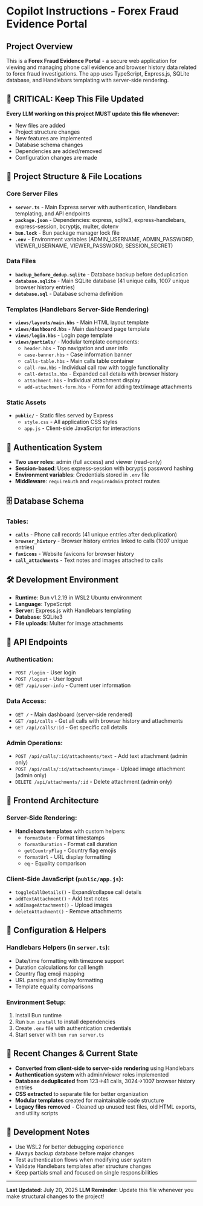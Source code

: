 # Copilot Instructions - Forex Fraud Evidence Portal

## Project Overview
This is a **Forex Fraud Evidence Portal** - a secure web application for viewing and managing phone call evidence and browser history data related to forex fraud investigations. The app uses TypeScript, Express.js, SQLite database, and Handlebars templating with server-side rendering.

## 🔄 CRITICAL: Keep This File Updated
**Every LLM working on this project MUST update this file whenever:**
- New files are added
- Project structure changes
- New features are implemented
- Database schema changes
- Dependencies are added/removed
- Configuration changes are made

## 📁 Project Structure & File Locations

### Core Server Files
- **`server.ts`** - Main Express server with authentication, Handlebars templating, and API endpoints
- **`package.json`** - Dependencies: express, sqlite3, express-handlebars, express-session, bcryptjs, multer, dotenv
- **`bun.lock`** - Bun package manager lock file
- **`.env`** - Environment variables (ADMIN_USERNAME, ADMIN_PASSWORD, VIEWER_USERNAME, VIEWER_PASSWORD, SESSION_SECRET)

### Data Files
- **`backup_before_dedup.sqlite`** - Database backup before deduplication
- **`database.sqlite`** - Main SQLite database (41 unique calls, 1007 unique browser history entries)
- **`database.sql`** - Database schema definition

### Templates (Handlebars Server-Side Rendering)
- **`views/layouts/main.hbs`** - Main HTML layout template
- **`views/dashboard.hbs`** - Main dashboard page template
- **`views/login.hbs`** - Login page template
- **`views/partials/`** - Modular template components:
  - `header.hbs` - Top navigation and user info
  - `case-banner.hbs` - Case information banner
  - `calls-table.hbs` - Main calls table container
  - `call-row.hbs` - Individual call row with toggle functionality
  - `call-details.hbs` - Expanded call details with browser history
  - `attachment.hbs` - Individual attachment display
  - `add-attachment-form.hbs` - Form for adding text/image attachments

### Static Assets
- **`public/`** - Static files served by Express
  - `style.css` - All application CSS styles
  - `app.js` - Client-side JavaScript for interactions

## 🔑 Authentication System
- **Two user roles**: admin (full access) and viewer (read-only)
- **Session-based**: Uses express-session with bcryptjs password hashing
- **Environment variables**: Credentials stored in `.env` file
- **Middleware**: `requireAuth` and `requireAdmin` protect routes

## 🗄️ Database Schema
### Tables:
- **`calls`** - Phone call records (41 unique entries after deduplication)
- **`browser_history`** - Browser history entries linked to calls (1007 unique entries)
- **`favicons`** - Website favicons for browser history
- **`call_attachments`** - Text notes and images attached to calls

## 🛠️ Development Environment
- **Runtime**: Bun v1.2.19 in WSL2 Ubuntu environment
- **Language**: TypeScript
- **Server**: Express.js with Handlebars templating
- **Database**: SQLite3
- **File uploads**: Multer for image attachments

## 📡 API Endpoints
### Authentication:
- `POST /login` - User login
- `POST /logout` - User logout
- `GET /api/user-info` - Current user information

### Data Access:
- `GET /` - Main dashboard (server-side rendered)
- `GET /api/calls` - Get all calls with browser history and attachments
- `GET /api/calls/:id` - Get specific call details

### Admin Operations:
- `POST /api/calls/:id/attachments/text` - Add text attachment (admin only)
- `POST /api/calls/:id/attachments/image` - Upload image attachment (admin only)
- `DELETE /api/attachments/:id` - Delete attachment (admin only)

## 🎨 Frontend Architecture
### Server-Side Rendering:
- **Handlebars templates** with custom helpers:
  - `formatDate` - Format timestamps
  - `formatDuration` - Format call duration
  - `getCountryFlag` - Country flag emojis
  - `formatUrl` - URL display formatting
  - `eq` - Equality comparison

### Client-Side JavaScript (`public/app.js`):
- `toggleCallDetails()` - Expand/collapse call details
- `addTextAttachment()` - Add text notes
- `addImageAttachment()` - Upload images
- `deleteAttachment()` - Remove attachments

## 🔧 Configuration & Helpers
### Handlebars Helpers (in `server.ts`):
- Date/time formatting with timezone support
- Duration calculations for call length
- Country flag emoji mapping
- URL parsing and display formatting
- Template equality comparisons

### Environment Setup:
1. Install Bun runtime
2. Run `bun install` to install dependencies
3. Create `.env` file with authentication credentials
4. Start server with `bun run server.ts`

## 🚀 Recent Changes & Current State
- **Converted from client-side to server-side rendering** using Handlebars
- **Authentication system** with admin/viewer roles implemented
- **Database deduplicated** from 123→41 calls, 3024→1007 browser history entries
- **CSS extracted** to separate file for better organization
- **Modular templates** created for maintainable code structure
- **Legacy files removed** - Cleaned up unused test files, old HTML exports, and utility scripts

## 📝 Development Notes
- Use WSL2 for better debugging experience
- Always backup database before major changes
- Test authentication flows when modifying user system
- Validate Handlebars templates after structure changes
- Keep partials small and focused on single responsibilities

---
**Last Updated**: July 20, 2025
**LLM Reminder**: Update this file whenever you make structural changes to the project!
